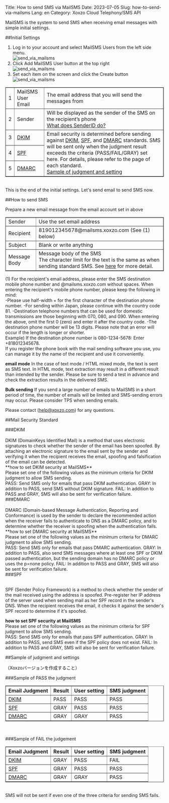 Title: How to send SMS via MailSMS
Date: 2023-07-05
Slug: how-to-send-via-mailsms
Lang: en
Category: Xoxzo Cloud Telephony/SMS API

MailSMS is the system to send SMS when receiving email messages with simple initial settings.

##Initial Settings
1. Log in to your account and select MailSMS Users from the left side menu.<br>
![send_via_mailsms](images/mailsms/mailsms_en_01.png)<br>
2. Click Add MailSMS User button at the top right<br> 
![send_via_mailsms](images/mailsms/mailsms_en_02.png)<br>
3. Set each item on the screen and click the Create button<br>
![send_via_mailsms](images/mailsms/mailsms_en_03.png)<br>

<table border="1" cellpadding="3">
<tr>
<td>1</td>
<td>MailSMS User Email</td>
<td>The email address that you will send the messages from</td>
</tr>
<tr>
<td>2</td>
<td>Sender</td>
<td>Will be displayed as the sender of the SMS on the recipient’s phone</br><a href="https://help.xoxzo.com/ja/xoxzo-cloud-telephony/sms-api/articles/what-does-sender-id-do-xoxzo/">
What does SenderID do?</a></td>
</tr>
<tr>
<td>3</td>
<td><a href="#dkim">DKIM</a></td>
<td rowspan="3">
Email security is determined before sending against <a href="#dkim">DKIM</a>, <a href="#spf">SPF</a>, and <a href="#dmarc">DMARC</a> standards.
SMS will be sent only when the judgment result exceeds the criteria (PASS/FAIL/GRAY) set here. For details, please refer to the page of each standard.
</br><a href="#sample">Sample of judgment and setting</a></td>
</tr>
<tr>
<td>4</td>
<td><a href="#spf">SPF</a></td>
</tr>
<tr>
<td>5</td>
<td><a href="#dmarc">DMARC</a></td>
</tr>
</table>
</br>
This is the end of the initial settings. Let's send email to send SMS now.
</br>

##How to send SMS

Prepare a new email message from the email account set in above

<table border="1" cellpadding="3">
<tr>
<td>Sender</td>
<td>Use the set email address</td>
</tr>
<tr>
<td>Recipient</td>
<td>819012345678@mailsms.xoxzo.com (See (1) below)</td>
</tr>
<tr>
<td>Subject</td>
<td>Blank or write anything</td>
</tr>
<tr>
<td>Message Body</td>
<td>Message body of the SMS</br>
The character limit for the text is the same as when sending standard SMS. See <a href="">here</a> for more detail. 
</tr>
</table>

(1)
For the recipient's email address, please enter the SMS destination mobile phone number and @mailsms.xoxzo.com without spaces. When entering the recipient's mobile phone number, please keep the following in mind:
<br>
-Please use half-width + for the first character of the destination phone number.
-For sending within Japan, please continue with the country code 81.
-Destination telephone numbers that can be used for domestic transmissions are those beginning with 070, 080, and 090. When entering the above, omit the first 0 (zero) and enter it after the country code.
-The destination phone number will be 13 digits. Please note that an error will occur if the length is longer or shorter.
<br>
Example) If the destination phone number is 080-1234-5678: Enter +818012345678.
<br>
If you register the phone book with the mail sending software you use, you can manage it by the name of the recipient and use it conveniently.

**email mode**
In the case of text mode / HTML mixed mode, the text is sent as SMS text.
In HTML mode, text extraction may result in a different result than intended by the sender. Please be sure to send a test in advance and check the extraction results in the delivered SMS.

**Bulk sending**
If you send a large number of emails to MailSMS in a short period of time, the number of emails will be limited and SMS-sending errors may occur. Please consider TPS when sending emails.


Please contact (help@xoxzo.com) for any questions.


##Mail Security Standard

<div id="dkim">
###DKIM
</div>
<br>
DKIM (DomainKeys Identified Mail) is a method that uses electronic signatures to check whether the sender of the email has been spoofed.
By attaching an electronic signature to the email sent by the sender and verifying it when the recipient receives the email, spoofing and falsification of the email can be detected.
<br>
**how to set DKIM security at MailSMS** <br>
Please set one of the following values as the minimum criteria for DKIM judgment to allow SMS sending.
<br>
PASS: Send SMS only for emails that pass DKIM authentication.
GRAY: In addition to PASS, send SMS without DKIM signature.
FAIL: In addition to PASS and GRAY, SMS will also be sent for verification failure.
<br>

<div id="dmarc">
###DMARC
</div>
<br>
DMARC (Domain-based Message Authentication, Reporting and Conformance) is used by the sender to declare the recommended action when the receiver fails to authenticate to DNS as a DMARC policy, and to determine whether the receiver is spoofing when the authentication fails.
<br>
**how to set DMARC security at MailSMS**<br>
Please set one of the following values as the minimum criteria for DMARC judgment to allow SMS sending.
<br>
PASS: Send SMS only for emails that pass DMARC authentication.
GRAY: In addition to PASS, also send SMS messages where at least one SPF or DKIM passed authentication, but the sending domain has no DMARC policy or uses the p=none policy.
FAIL: In addition to PASS and GRAY, SMS will also be sent for verification failure.
<br>


<div id="spf">
###SPF
</div>
<br>

SPF (Sender Policy Framework) is a method to check whether the sender of the mail received using the address is spoofed.
Pre-register her IP address of the server used when sending mail as her SPF record in the sender's DNS. When the recipient receives the email, it checks it against the sender's SPF record to determine if it's spoofed.
<br>

**how to set SPF security at MailSMS**<br>
Please set one of the following values as the minimum criteria for SPF judgment to allow SMS sending.
<br>
PASS: Send SMS only for emails that pass SPF authentication.
GRAY: In addition to PASS, send SMS even if the SPF policy does not exist.
FAIL: In addition to PASS and GRAY, SMS will also be sent for verification failure.
<br>




<div id="sample">##Sample of judgment and settings</div>


（Xoxzoバージョンを作成すること）

###Sample of PASS the judgment
<table border="1" cellpadding="3">
<tr>
<th>Email Judgment</th>
<th>Result</th>
<th>User setting</th>
<th>SMS judgment</th>
</tr>
<tr>
<td><a href="#dkim">DKIM</a></td>
<td>PASS</td>
<td>PASS</td>
<td>PASS</td>
</tr>
<tr>
<td><a href="#spf">SPF</a></td>
<td>GRAY</td>
<td>PASS</td>
<td>PASS</td>
</tr>
<tr>
<td><a href="#dmarc">DMARC</a></td>
<td>GRAY</td>
<td>GRAY</td>
<td>PASS</td>
</tr>
</table>
</br>

###Sample of FAIL the judgement
<table border="1" cellpadding="3">
<tr>
<th>Email Judgment</th>
<th>Result</th>
<th>User setting</th>
<th>SMS judgment</th>
</tr>
<tr>
<td><a href="#dkim">DKIM</a></td>
<td>GRAY</td>
<td>PASS</td>
<td>FAIL</td>
</tr>
<tr>
<td><a href="#spf">SPF</a></td>
<td>GRAY</td>
<td>PASS</td>
<td>PASS</td>
</tr>
<tr>
<td><a href="#dmarc">DMARC</a></td>
<td>GRAY</td>
<td>GRAY</td>
<td>PASS</td>
</tr>
</table>
</br>
SMS will not be sent if even one of the three criteria for sending SMS fails.
